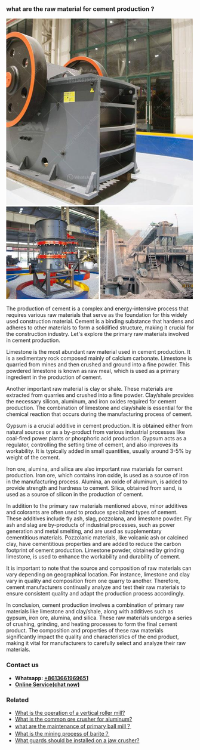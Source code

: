 <h3>what are the raw material for cement production ?</h3><img src='1701744901.jpg' alt=''><p>The production of cement is a complex and energy-intensive process that requires various raw materials that serve as the foundation for this widely used construction material. Cement is a binding substance that hardens and adheres to other materials to form a solidified structure, making it crucial for the construction industry. Let's explore the primary raw materials involved in cement production.</p><p>Limestone is the most abundant raw material used in cement production. It is a sedimentary rock composed mainly of calcium carbonate. Limestone is quarried from mines and then crushed and ground into a fine powder. This powdered limestone is known as raw meal, which is used as a primary ingredient in the production of cement.</p><p>Another important raw material is clay or shale. These materials are extracted from quarries and crushed into a fine powder. Clay/shale provides the necessary silicon, aluminum, and iron oxides required for cement production. The combination of limestone and clay/shale is essential for the chemical reaction that occurs during the manufacturing process of cement.</p><p>Gypsum is a crucial additive in cement production. It is obtained either from natural sources or as a by-product from various industrial processes like coal-fired power plants or phosphoric acid production. Gypsum acts as a regulator, controlling the setting time of cement, and also improves its workability. It is typically added in small quantities, usually around 3-5% by weight of the cement.</p><p>Iron ore, alumina, and silica are also important raw materials for cement production. Iron ore, which contains iron oxide, is used as a source of iron in the manufacturing process. Alumina, an oxide of aluminum, is added to provide strength and hardness to cement. Silica, obtained from sand, is used as a source of silicon in the production of cement.</p><p>In addition to the primary raw materials mentioned above, minor additives and colorants are often used to produce specialized types of cement. These additives include fly ash, slag, pozzolana, and limestone powder. Fly ash and slag are by-products of industrial processes, such as power generation and metal smelting, and are used as supplementary cementitious materials. Pozzolanic materials, like volcanic ash or calcined clay, have cementitious properties and are added to reduce the carbon footprint of cement production. Limestone powder, obtained by grinding limestone, is used to enhance the workability and durability of cement.</p><p>It is important to note that the source and composition of raw materials can vary depending on geographical location. For instance, limestone and clay vary in quality and composition from one quarry to another. Therefore, cement manufacturers continually analyze and test their raw materials to ensure consistent quality and adapt the production process accordingly.</p><p>In conclusion, cement production involves a combination of primary raw materials like limestone and clay/shale, along with additives such as gypsum, iron ore, alumina, and silica. These raw materials undergo a series of crushing, grinding, and heating processes to form the final cement product. The composition and properties of these raw materials significantly impact the quality and characteristics of the end product, making it vital for manufacturers to carefully select and analyze their raw materials.</p><h3>Contact us</h3><ul><li><strong>Whatsapp:&nbsp;<a href="https://wa.me/8613661969651">+8613661969651</a></strong></li><li><a href="https://swt.shibang-china.com/?git&amp;zhl&amp;what are the raw material for cement production "><strong>Online Service(chat now)</strong></a></li></ul><h3>Related</h3><ul><li><a href='What is the operation of a vertical roller mill.md'>What is the operation of a vertical roller mill?</a></li><li><a href='What is the common ore crusher for aluminum.md'>What is the common ore crusher for aluminum?</a></li><li><a href='what are the maintenance of primary ball mill？.md'>what are the maintenance of primary ball mill？</a></li><li><a href='What is the mining process of barite？.md'>What is the mining process of barite？</a></li><li><a href='What guards should be installed on a jaw crusher.md'>What guards should be installed on a jaw crusher?</a></li></ul>
